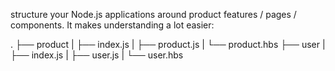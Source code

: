 structure your Node.js applications around product features / pages / components. It makes understanding a lot easier:

.
├── product
| ├── index.js
| ├── product.js
| └── product.hbs
├── user
| ├── index.js
| ├── user.js
| └── user.hbs
